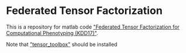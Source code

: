 # Federated Tensor Factorization
This is a repository for matlab code ["Federated Tensor Factorization for Computational Phenotyping (KDD17)"](https://arxiv.org/abs/1704.03141).

Note that ["tensor_toolbox"](https://www.sandia.gov/~tgkolda/TensorToolbox/index-2.6.html) should be installed
